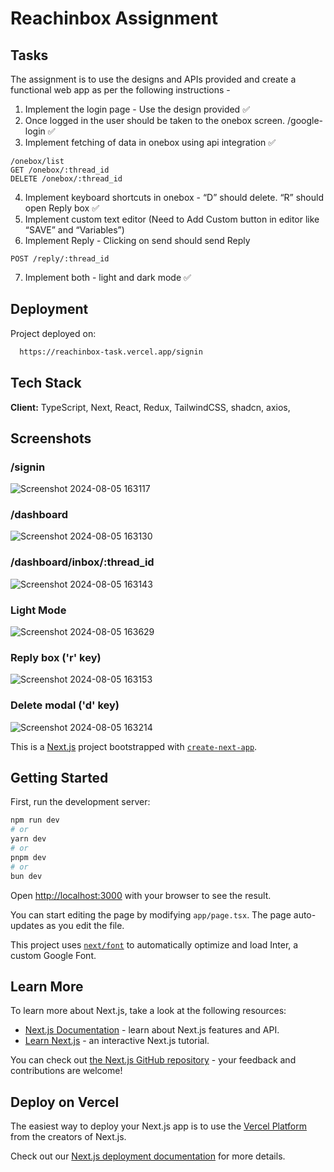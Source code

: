 
# Reachinbox Assignment

## Tasks
The assignment is to use the designs and APIs provided and create a functional web app as per the following
instructions -
1. Implement the login page - Use the design provided ✅
2. Once logged in the user should be taken to the onebox screen. /google-login ✅
3. Implement fetching of data in onebox using api integration ✅
```
/onebox/list
GET /onebox/:thread_id
DELETE /onebox/:thread_id
```
4. Implement keyboard shortcuts in onebox - “D” should delete. “R” should open Reply box ✅
5. Implement custom text editor (Need to Add Custom button in editor like “SAVE” and “Variables”) 
6. Implement Reply - Clicking on send should send Reply
```
POST /reply/:thread_id
```
7. Implement both - light and dark mode ✅



## Deployment

Project deployed on:

```bash
  https://reachinbox-task.vercel.app/signin
```

## Tech Stack

**Client:** TypeScript, Next, React, Redux, TailwindCSS, shadcn, axios, 


## Screenshots

### /signin
![Screenshot 2024-08-05 163117](https://github.com/user-attachments/assets/780d590d-abb4-475f-806d-291780ef38df)

### /dashboard
![Screenshot 2024-08-05 163130](https://github.com/user-attachments/assets/943fd7d7-3fc3-466e-ab9e-a3c0674837c8)

### /dashboard/inbox/:thread_id
![Screenshot 2024-08-05 163143](https://github.com/user-attachments/assets/b613a33a-52f5-4834-a124-62d3948cad0c)

### Light Mode
![Screenshot 2024-08-05 163629](https://github.com/user-attachments/assets/f0edf14f-6f3c-4d32-8b45-09eb916d3ec4)

### Reply box ('r' key)
![Screenshot 2024-08-05 163153](https://github.com/user-attachments/assets/9d735f10-9f98-4902-aac3-47ce3fe24df8)

### Delete modal ('d' key)
![Screenshot 2024-08-05 163214](https://github.com/user-attachments/assets/45127730-6237-41d7-bb9f-a88ed846b054)


This is a [Next.js](https://nextjs.org/) project bootstrapped with [`create-next-app`](https://github.com/vercel/next.js/tree/canary/packages/create-next-app).

## Getting Started

First, run the development server:

```bash
npm run dev
# or
yarn dev
# or
pnpm dev
# or
bun dev
```

Open [http://localhost:3000](http://localhost:3000) with your browser to see the result.

You can start editing the page by modifying `app/page.tsx`. The page auto-updates as you edit the file.

This project uses [`next/font`](https://nextjs.org/docs/basic-features/font-optimization) to automatically optimize and load Inter, a custom Google Font.

## Learn More

To learn more about Next.js, take a look at the following resources:

- [Next.js Documentation](https://nextjs.org/docs) - learn about Next.js features and API.
- [Learn Next.js](https://nextjs.org/learn) - an interactive Next.js tutorial.

You can check out [the Next.js GitHub repository](https://github.com/vercel/next.js/) - your feedback and contributions are welcome!

## Deploy on Vercel

The easiest way to deploy your Next.js app is to use the [Vercel Platform](https://vercel.com/new?utm_medium=default-template&filter=next.js&utm_source=create-next-app&utm_campaign=create-next-app-readme) from the creators of Next.js.

Check out our [Next.js deployment documentation](https://nextjs.org/docs/deployment) for more details.
